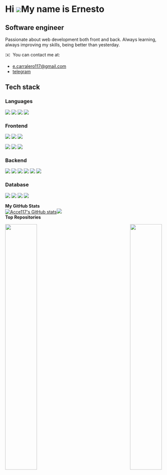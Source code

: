 Hi ![](https://user-images.githubusercontent.com/18350557/176309783-0785949b-9127-417c-8b55-ab5a4333674e.gif)My name is Ernesto
===============================================================================================================================

Software engineer
-----------------

Passionate about web development both front and back. Always learning, always improving my skills, being better than yesterday.

✉️  You can contact me at: 
* [e.carralero117@gmail.com](mailto:e.carralero117@gmail.com)
* [telegram](https://t.me/acce117)
## Tech stack

### Languages

 ![][javascript]
 ![][typescript]
 ![][java]
 ![][php]

### Frontend
 ![][html]
 ![][css]
 ![][unoCss]
 <!--![][sass]-->
 ![][vite]
 ![][vue]
 ![][angular]

### Backend
 ![][node]
 ![][express]
 ![][nest]
 ![][laravel]
 ![][socket]
 ![][simphony]

### Database
![][postgres]
![][mariadb]
![][redis]
![][mongo]
<!--Languages-->
[javascript]: https://img.shields.io/badge/-JavaScript-C69D00?style=for-the-badge&logoColor=white&logo=javascript
[typescript]: https://img.shields.io/badge/-TypeScript-2f74c0?style=for-the-badge&logoColor=white&logo=typescript
[java]: https://img.shields.io/badge/-Java-990010?logo=java&logoColor=white&style=for-the-badge
[php]: https://img.shields.io/badge/-PHP-202020?logo=php&style=for-the-badge

<!--Frontend-->
[html]: https://img.shields.io/badge/-HTML-E34F26?logo=html5&logoColor=white&style=for-the-badge 
[css]: https://img.shields.io/badge/-CSS-254bdd?&logoColor=white&logo=css3&style=for-the-badge
[unoCss]: https://img.shields.io/badge/-UnoCSS-151515?style=for-the-badge&logo=unocss
[vue]: https://img.shields.io/badge/Vue.js-35495E?style=for-the-badge&logo=vuedotjs&logoColor=4FC08D
[vite]: https://img.shields.io/badge/-Vite-202050?style=for-the-badge&logo=vite
[angular]: https://img.shields.io/badge/-Angular-990000?style=for-the-badge&logo=angular
<!--[sass]: https://img.shields.io/badge/-Sass-927?style=for-the-badge&logoColor=white&logo=sass-->

<!--Backend-->
 [node]: https://img.shields.io/badge/node.js-6DA55F?style=for-the-badge&logo=node.js&logoColor=white
 [express]: https://img.shields.io/badge/-express-white?&logoColor=black&logo=express&style=for-the-badge
 [nest]: https://img.shields.io/badge/nestjs-%23E0234E.svg?style=for-the-badge&logo=nestjs&logoColor=white
 [laravel]: https://img.shields.io/badge/laravel-991010.svg?style=for-the-badge&logo=laravel&logoColor=white
 [socket]: https://img.shields.io/badge/-Websockets-151515?style=for-the-badge&logo=socket.io
 [simphony]: https://img.shields.io/badge/-symfony-151515?style=for-the-badge&logo=Symfony

<!--Database-->
 [postgres]: https://img.shields.io/badge/-PostgreSQL-272735?style=for-the-badge&logo=postgresql
 [mariadb]: https://img.shields.io/badge/-MariaDB-272735?style=for-the-badge&logo=mariadb
 [redis]: https://img.shields.io/badge/-Redis-272735?style=for-the-badge&logo=redis&color=white
 [mongo]: https://img.shields.io/badge/-MongoDB-272735?style=for-the-badge&logo=mongodb&color=white

<b>My GitHub Stats</b>
<br/>
<a
                      href="http://www.github.com/Acce117"><img src="https://github-readme-stats.vercel.app/api?username=Acce117&show_icons=true&hide=&count_private=true&title_color=14b8a6&text_color=ffffff&icon_color=facc15&bg_color=22272e&hide_border=true&show_icons=true" alt="Acce117's GitHub stats" /></a><a
                      href="http://www.github.com/Acce117"><img
                  src="https://github-readme-streak-stats.herokuapp.com/?user=Acce117&stroke=ffffff&background=22272e&ring=14b8a6&fire=14b8a6&currStreakNum=ffffff&currStreakLabel=14b8a6&sideNums=ffffff&sideLabels=ffffff&dates=ffffff&hide_border=true" /></a>
                  <br/>
                  <b>Top Repositories</b><div width="100%" align="center"><a href="https://github.com/Acce117/template-back-nest" align="left"><img align="left" width="45%" src="https://github-readme-stats.vercel.app/api/pin/?username=Acce117&repo=template-back-nest&title_color=14b8a6&text_color=ffffff&icon_color=facc15&bg_color=22272e&hide_border=true&locale=en" /></a><a href="https://github.com/Acce117/template-front-vue" align="right"><img align="right" width="45%" src="https://github-readme-stats.vercel.app/api/pin/?username=Acce117&repo=template-front-vue&title_color=14b8a6&text_color=ffffff&icon_color=facc15&bg_color=22272e&hide_border=true&locale=en" /></a></div><br /><br /><br /><br /><br /><br /><br />
